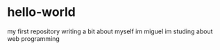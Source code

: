 # hello-world
my first repository
writing a bit about myself
im miguel im studing about web programming
